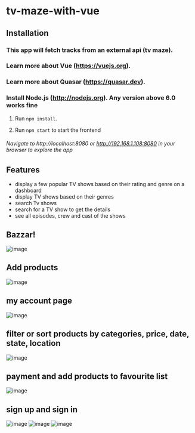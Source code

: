 # tv-maze-with-vue

## Installation
###   This app will fetch tracks from an external api (tv maze). 

### Learn more about Vue (https://vuejs.org).
### Learn more about Quasar (https://quasar.dev).
### Install Node.js (http://nodejs.org). Any version above 6.0 works fine

1. Run `npm install`.

2. Run `npm start` to start the frontend

###### Navigate to http://localhost:8080 or http://192.168.1.108:8080 in your browser to explore the app

## Features

* display a few popular TV shows based on their rating and genre on a dashboard
* display TV shows based on their genres
* search Tv shows
* search for a TV show to get the details
* see all episodes, crew and cast of the shows 

## Bazzar!
![image](https://user-images.githubusercontent.com/50028862/136008155-4d2d60e8-dd95-40c6-9581-fe2cba2caab9.png)
## Add products
![image](https://user-images.githubusercontent.com/50028862/136008193-c13fb47e-8a27-4a6d-8bd9-ff894c0525cc.png)
## my account page
![image](https://user-images.githubusercontent.com/50028862/136008229-98555350-042b-46db-b5cc-629ff57ec812.png)
## filter or sort products by categories, price, date, state, location
![image](https://user-images.githubusercontent.com/50028862/136008314-a6ecc2e3-1c49-4ac8-ac89-bcaa9df943af.png)
## payment and add products to favourite list
![image](https://user-images.githubusercontent.com/50028862/136008372-e103b009-6ba1-4391-a248-d363cb88d7c3.png)
## sign up and sign in
![image](https://user-images.githubusercontent.com/50028862/136008658-6039c2ee-b5c3-4ae0-9ae4-303a5ede457e.png)
![image](https://user-images.githubusercontent.com/50028862/136008719-d69e77dd-5568-462f-8ce9-86a9f306e015.png)
![image](https://user-images.githubusercontent.com/50028862/136008745-5397ff6d-21b2-4565-ad8b-60b189e7c12f.png)


